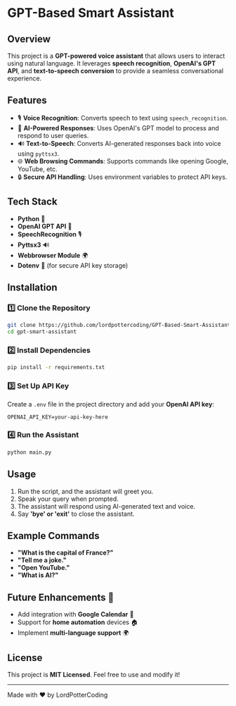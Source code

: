 # GPT-Based Smart Assistant

## Overview
This project is a **GPT-powered voice assistant** that allows users to interact using natural language. It leverages **speech recognition**, **OpenAI's GPT API**, and **text-to-speech conversion** to provide a seamless conversational experience.

## Features
- 🎙 **Voice Recognition**: Converts speech to text using `speech_recognition`.
- 🤖 **AI-Powered Responses**: Uses OpenAI's GPT model to process and respond to user queries.
- 🔊 **Text-to-Speech**: Converts AI-generated responses back into voice using `pyttsx3`.
- 🌐 **Web Browsing Commands**: Supports commands like opening Google, YouTube, etc.
- 🔒 **Secure API Handling**: Uses environment variables to protect API keys.

## Tech Stack
- **Python** 🐍
- **OpenAI GPT API** 🤖
- **SpeechRecognition** 🎙
- **Pyttsx3** 🔊
- **Webbrowser Module** 🌍
- **Dotenv** 🔐 (for secure API key storage)

## Installation
### 1️⃣ Clone the Repository
```sh
git clone https://github.com/lordpottercoding/GPT-Based-Smart-Assistant
cd gpt-smart-assistant
```

### 2️⃣ Install Dependencies
```sh
pip install -r requirements.txt
```

### 3️⃣ Set Up API Key
Create a `.env` file in the project directory and add your **OpenAI API key**:
```
OPENAI_API_KEY=your-api-key-here
```

### 4️⃣ Run the Assistant
```sh
python main.py
```

## Usage
1. Run the script, and the assistant will greet you.
2. Speak your query when prompted.
3. The assistant will respond using AI-generated text and voice.
4. Say **'bye' or 'exit'** to close the assistant.

## Example Commands
- **"What is the capital of France?"**
- **"Tell me a joke."**
- **"Open YouTube."**
- **"What is AI?"**

## Future Enhancements 🚀
- Add integration with **Google Calendar** 📅
- Support for **home automation** devices 🏠
- Implement **multi-language support** 🌍

## License
This project is **MIT Licensed**. Feel free to use and modify it!

---
Made with ❤️ by LordPotterCoding